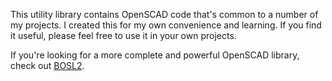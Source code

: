 This utility library contains OpenSCAD code that's common to a number of my projects. I created this for my own convenience and learning. If you find it useful, please feel free to use it in your own projects.

If you're looking for a more complete and powerful OpenSCAD library, check out [BOSL2](https://github.com/BelfrySCAD/BOSL2).
